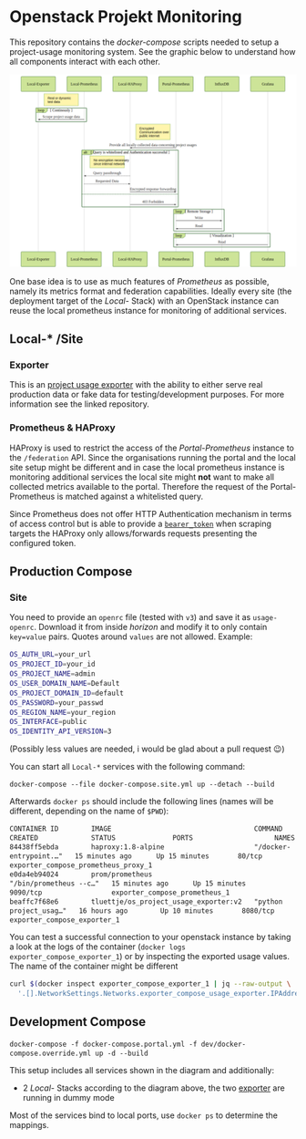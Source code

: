 # Openstack Projekt Monitoring

This repository contains the *docker-compose* scripts needed to setup a project-usage
monitoring system. See the graphic below to understand how all components interact with
each other.

![](overview.png)

One base idea is to use as much features of *Prometheus* as possible, namely its metrics
format and federation capabilities. Ideally every site (the deployment target of the
*Local-* Stack) with an OpenStack instance can reuse the local prometheus instance for
monitoring of additional services.

## Local-* /Site

### Exporter

This is an [project usage exporter](https://github.com/gilbus/OS_project_usage_exporter)
with the ability to either serve real production data or fake data for
testing/development purposes. For more information see the linked repository.

### Prometheus & HAProxy

HAProxy is used to restrict the access of the *Portal-Prometheus* instance to the
`/federation` API. Since the organisations running the portal and the local site setup
might be different and in case the local prometheus instance is monitoring additional
services the local site might **not** want to make all collected metrics available to
the portal. Therefore the request of the Portal-Prometheus is matched against
a whitelisted query.

Since Prometheus does not offer HTTP Authentication mechanism in terms of access control
but is able to provide
a [`bearer_token`](https://prometheus.io/docs/prometheus/latest/configuration/configuration/#<scrape_config>)
when scraping targets the HAProxy only allows/forwards requests presenting the
configured token.

## Production Compose


### Site

You need to provide an `openrc` file (tested with `v3`) and save it as `usage-openrc`.
Download it from inside *horizon* and modify it to only contain `key=value` pairs.
Quotes around `values` are not allowed. Example:

```bash
OS_AUTH_URL=your_url
OS_PROJECT_ID=your_id
OS_PROJECT_NAME=admin
OS_USER_DOMAIN_NAME=Default
OS_PROJECT_DOMAIN_ID=default
OS_PASSWORD=your_passwd
OS_REGION_NAME=your_region
OS_INTERFACE=public
OS_IDENTITY_API_VERSION=3
```
(Possibly less values are needed, i would be glad about a pull request :wink:)

You can start all `Local-*` services with the following command:

```
docker-compose --file docker-compose.site.yml up --detach --build
```

Afterwards `docker ps` should include the following lines (names will be different, depending on the name of `$PWD`):
```
CONTAINER ID        IMAGE                                   COMMAND                  CREATED             STATUS              PORTS                    NAMES
84438ff5ebda        haproxy:1.8-alpine                      "/docker-entrypoint.…"   15 minutes ago      Up 15 minutes       80/tcp                   exporter_compose_prometheus_proxy_1
e0da4eb94024        prom/prometheus                         "/bin/prometheus --c…"   15 minutes ago      Up 15 minutes       9090/tcp                 exporter_compose_prometheus_1
beaffc7f68e6        tluettje/os_project_usage_exporter:v2   "python project_usag…"   16 hours ago        Up 10 minutes       8080/tcp                 exporter_compose_exporter_1

```

You can test a successful connection to your openstack instance by taking a look at the
logs of the container (`docker logs exporter_compose_exporter_1`) or by inspecting the
exported usage values. The name of the container might be different

```bash
curl $(docker inspect exporter_compose_exporter_1 | jq --raw-output \
  '.[].NetworkSettings.Networks.exporter_compose_usage_exporter.IPAddress'):8080
```

## Development Compose

```
docker-compose -f docker-compose.portal.yml -f dev/docker-compose.override.yml up -d --build
```

This setup includes all services shown in the diagram and additionally:
- 2 *Local-* Stacks according to the diagram above, the two
  [exporter](https://github.com/gilbus/OS_project_usage_exporter) are running in dummy
  mode

Most of the services bind to local ports, use `docker ps` to determine the mappings.
